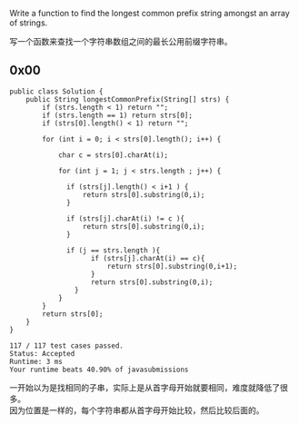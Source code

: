 Write a function to find the longest common prefix string amongst an array of strings.

写一个函数来查找一个字符串数组之间的最长公用前缀字符串。


## 0x00
```
public class Solution {
    public String longestCommonPrefix(String[] strs) {
        if (strs.length < 1) return "";
        if (strs.length == 1) return strs[0];
        if (strs[0].length() < 1) return "";

        for (int i = 0; i < strs[0].length(); i++) {
        
            char c = strs[0].charAt(i);

            for (int j = 1; j < strs.length ; j++) {
            
              if (strs[j].length() < i+1 ) {
                  return strs[0].substring(0,i);
              }

              if (strs[j].charAt(i) != c ){
                  return strs[0].substring(0,i);
              }
              
              if (j == strs.length ){
                    if (strs[j].charAt(i) == c){
                        return strs[0].substring(0,i+1);
                    }
                    return strs[0].substring(0,i);
                }
            }
        }
        return strs[0];
    }
}

117 / 117 test cases passed.
Status: Accepted
Runtime: 3 ms
Your runtime beats 40.90% of javasubmissions
```

一开始以为是找相同的子串，实际上是从首字母开始就要相同，难度就降低了很多。  
因为位置是一样的，每个字符串都从首字母开始比较，然后比较后面的。
